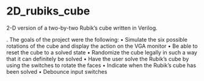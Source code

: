 2D_rubiks_cube
==============

2-D version of a two-by-two Rubik’s cube written in Verilog.

. The goals of the project were the following:
•	Simulate the six possible rotations of the cube and display the action on the VGA monitor 
•	Be able to reset the cube to a solved state 
•	Randomize the cube legally in such a way that it can definitely be solved 
•	Have the user solve the Rubik’s cube by using the switches to rotate the faces 
•	Indicate when the Rubik’s cube has been solved 
•	Debounce input switches
